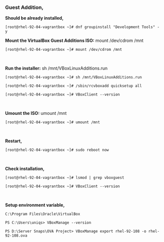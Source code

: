 ### Guest Addition,

**Should be already installed,**

`[root@rhel-92-04-vagrantbox ~]# dnf groupinstall "Development Tools" -y`


**Mount the VirtualBox Guest Additions ISO:** mount /dev/cdrom /mnt

`[root@rhel-92-04-vagrantbox ~]# mount /dev/cdrom /mnt`

<br>

**Run the installer:** sh /mnt/VBoxLinuxAdditions.run

`[root@rhel-92-04-vagrantbox ~]# sh /mnt/VBoxLinuxAdditions.run`

`[root@rhel-92-04-vagrantbox ~]# /sbin/rcvboxadd quicksetup all`

`[root@rhel-92-04-vagrantbox ~]# VBoxClient --version`

<br>

**Umount the ISO:** umount /mnt

`[root@rhel-92-04-vagrantbox ~]# umount /mnt`

<br>

**Restart,**

`[root@rhel-92-04-vagrantbox ~]# sudo reboot now`

<br>

**Check installation,**

`[root@rhel-92-04-vagrantbox ~]# lsmod | grep vboxguest`

`[root@rhel-92-04-vagrantbox ~]# VBoxClient --version`

<br> 

**Setup environment variable,**

`C:\Program Files\Oracle\VirtualBox`

`PS C:\Users\uniqs> VBoxManage --version`

`PS D:\Server Snaps\OVA Project> VBoxManage export rhel-92-108 -o rhel-92-108.ova`

